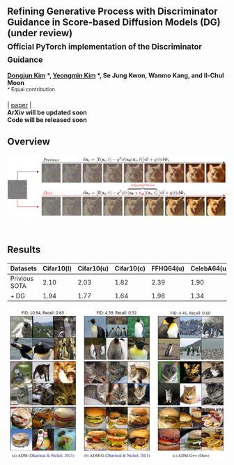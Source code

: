 ## Refining Generative Process with Discriminator Guidance in Score-based Diffusion Models (DG) (under review) <br><sub>Official PyTorch implementation of the Discriminator Guidance </sub>
**[Dongjun Kim](https://github.com/Kim-Dongjun) \*, [Yeongmin Kim](https://github.com/alsdudrla10) \*, Se Jung Kwon, Wanmo Kang, and Il-Chul Moon**   
<sup> * Equal contribution </sup> <br>

| [paper](https://arxiv.org/abs/2211.17091) |  <br>
**ArXiv will be updated soon** <br>
**Code will be released soon** <br>

## Overview
![Teaser image](./figures/Figure1_v2.PNG)

<br>



## Results
|Datasets|Cifar10(l)|Cifar10(u)|Cifar10(c)|FFHQ64(u)|CelebA64(u)|ImageNet256(c)|
| ------------ |-------------- | ------------- | ------------- | ------------- | ------------- | ------------- |
|    Privious SOTA      |     2.10     |     2.03     |     1.82     |     2.39     |      1.90     |      4.01     |
|    + DG      |     1.94     |     1.77     |     1.64     |     1.98     |     1.34     |      3.24     |

![Teaser image](./figures/Figure2.PNG)
